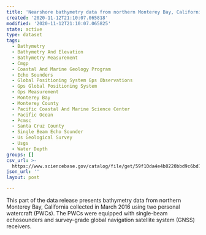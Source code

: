 ```yaml
---
title: 'Nearshore bathymetry data from northern Monterey Bay, California, March 2016'
created: '2020-11-12T21:10:07.065818'
modified: '2020-11-12T21:10:07.065825'
state: active
type: dataset
tags:
  - Bathymetry
  - Bathymetry And Elevation
  - Bathymetry Measurement
  - Cmgp
  - Coastal And Marine Geology Program
  - Echo Sounders
  - Global Positioning System Gps Observations
  - Gps Global Positioning System
  - Gps Measurement
  - Monterey Bay
  - Monterey County
  - Pacific Coastal And Marine Science Center
  - Pacific Ocean
  - Pcmsc
  - Santa Cruz County
  - Single Beam Echo Sounder
  - Us Geological Survey
  - Usgs
  - Water Depth
groups: []
csv_url: >-
  https://www.sciencebase.gov/catalog/file/get/59f10da4e4b0220bbd9c6bd1?name=mb16_mar_pwc.csv
json_url: ''
layout: post

---
```

This part of the data release presents bathymetry data from northern Monterey Bay, California collected in March 2016 using two personal watercraft (PWCs). The PWCs were equipped with single-beam echosounders and survey-grade global navigation satellite system (GNSS) receivers.
